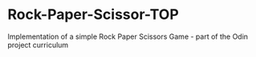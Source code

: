 # Rock-Paper-Scissor-TOP
Implementation of a simple Rock Paper Scissors Game - part of the Odin project curriculum 
